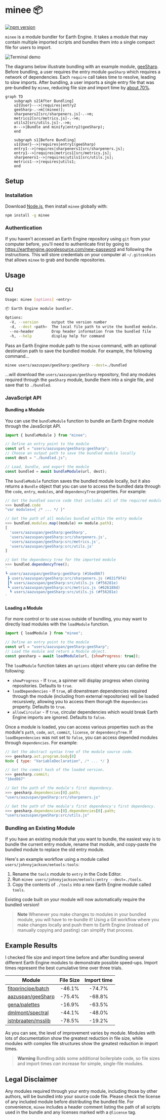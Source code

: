 # minee 📦

[![npm version](https://badge.fury.io/js/minee.svg)](https://badge.fury.io/js/minee)

`minee` is a module bundler for Earth Engine. It takes a module that may contain multiple imported scripts and bundles them into a single compact file for users to import. 

![Terminal demo](./assets/minee_demo.gif)

The diagrams below illustrate bundling with an example module, [geeSharp](https://github.com/aazuspan/geeSharp.js). Before bundling, a user requires the entry module `geeSharp` which requires a network of dependencies. Each `require` call takes time to resolve, leading to slow imports. After bundling, a user imports a single entry file that was pre-bundled by `minee`, reducing file size and import time by [about 70%](#example-results).
```mermaid
graph TD
    subgraph s2[After Bundling]
    u2{User}--->|requires|entry2
    geeSharp-.->m[(minee)];
    sharpeners2[src/sharpeners.js]-.->m;
    metrics2[src/metrics.js]-.->m;
    utils2[src/utils.js]-.->m;
    m--->|Bundle and minify|entry2(geeSharp);
    end

    subgraph s1[Before Bundling]
    u1{User}-->|requires|entry1(geeSharp)
    entry1-->|requires|sharpeners1[src/sharpeners.js];
    entry1-->|requires|metrics1[src/metrics.js];
    sharpeners1-->|requires|utils1[src/utils.js];
    metrics1-->|requires|utils1;
    end
```

## Setup

### Installation

Download [Node.js](https://nodejs.org/en/download/), then install `minee` globally with:

```bash
npm install -g minee
```

### Authentication

If you haven't accessed an Earth Engine repository using `git` from your computer before, you'll need to authenticate first by going to https://earthengine.googlesource.com/new-password and following the instructions. This will store credentials on your computer at `~/.gitcookies` that allows `minee` to grab and bundle repositories.

## Usage

### CLI

```bash
Usage: minee [options] <entry>

📦 Earth Engine module bundler.

Options:
  -V, --version      output the version number
  -d, --dest <path>  The local file path to write the bundled module.
  --no-header        Drop header information from the bundled file
  -h, --help         display help for command
```

Pass an Earth Engine module path to the `minee` command, with an optional destination path to save the bundled module. For example, the following command...

```bash
minee users/aazuspan/geeSharp:geeSharp --dest=./bundled
```

...will download the `users/aazuspan/geeSharp` repository, find any modules required through the `geeSharp` module, bundle them into a single file, and save that to `./bundled`.

### JavaScript API

#### Bundling a Module

You can use the `bundleModule` function to bundle an Earth Engine module through the JavaScript API.

```javascript
import { bundleModule } from "minee";

// Define an entry point to the module
const url = "users/aazuspan/geeSharp:geeSharp";
// Choose an output path to save the bundled module locally
const dest = "./bundled.js";

// Load, bundle, and export the module
const bundled = await bundleModule(url, dest);
```

The `bundleModule` function saves the bundled module locally, but it also returns a `Bundle` object that you can use to access the bundled data through the `code`, `entry`, `modules`, and `dependencyTree` properties. For example:

```javascript
// Get the bundled source code that includes all of the required modules
>>> bundled.code
"var modules={ /* ... */ }" 

// Get the path of all modules bundled within the entry module
>>> bundled.modules.map((module) => module.path);
[
  'users/aazuspan/geeSharp:geeSharp',
  'users/aazuspan/geeSharp:src/sharpeners.js',
  'users/aazuspan/geeSharp:src/metrics.js',
  'users/aazuspan/geeSharp:src/utils.js'
]

// Get the dependency tree for the imported module
>>> bundled.dependencyTree();
`
┗ users/aazuspan/geeSharp:geeSharp (#16ed867)
 ┣ users/aazuspan/geeSharp:src/sharpeners.js (#831f9f4)
 ┃┗ users/aazuspan/geeSharp:src/utils.js (#f56281e)
 ┗ users/aazuspan/geeSharp:src/metrics.js (#626188d)
  ┗ users/aazuspan/geeSharp:src/utils.js (#f56281e)
`
```



#### Loading a Module

For more control or to use `minee` outside of bundling, you may want to directly load modules with the `loadModule` function.

```javascript
import { loadModule } from "minee";

// Define an entry point to the module
const url = "users/aazuspan/geeSharp:geeSharp";
// Load the module and return a Module object.
const geesharp = await loadModule(url, {showProgress: true});
```

The `loadModule` function takes an `options` object where you can define the following:
- `showProgress` - If `true`, a spinner will display progress when cloning repositories. Defaults to `true`.
- `loadDependencies` - If `true`, all downstream dependencies required through the module (including from external repositories) will be loaded recursively, allowing you to access them thorugh the `dependencies` property. Defaults to `true`.
- `allowCircular` - If `true`, circular dependencies which would break Earth Engine imports are ignored. Defaults to `false`.

Once a module is loaded, you can access various properties such as the module's `path`, `code`, `ast`, `commit`, `license`, or `dependencyTree`. If `loadDependencies` was not set to `false`, you can access depended modules through `dependencies`. For example:

```javascript
// Get the abstract syntax tree of the module source code.
>>> geesharp.ast.program.body[0]
Node { type: "VariableDeclaration", /* ... */ } 

// Get the commit hash of the loaded version.
>>> geesharp.commit;
"16ed867"

// Get the path of the module's first dependency.
>>> geesharp.dependencies[0].path;
"users/aazuspan/geeSharp:src/sharpeners.js"

// Get the path of the module's first dependency's first dependency.
>>> geesharp.dependencies[0].dependencies[0].path;
"users/aazuspan/geeSharp:src/utils.js"
```

### Bundling an Existing Module

If you have an existing module that you want to bundle, the easiest way is to bundle the current entry module, rename that module, and copy-paste the bundled module to replace the old entry module.

Here's an example workflow using a module called `users/johnnyjackson/eetools:tools`:

1. Rename the `tools` module to `entry` in the Code Editor.
2. Run `minee users/johnnyjackson/eetools:entry --dest=./tools`.
3. Copy the contents of `./tools` into a new Earth Engine module called `tools`.

Existing code built on your module will now automatically require the bundled version!

> **Note**
> Whenever you make changes to modules in your bundled module, you will have to re-bundle it! Using a Git workflow where you make changes locally and push them to Earth Engine (instead of manually copying and pasting) can simplify that process.

## Example Results

I checked file size and import time before and after bundling several different Earth Engine modules to demonstrate possible speed-ups. Import times represent the best cumulative time over three trials.

| Module             | File Size | Import time |
|--------------------|:---------:|:-----------:|
| [fitoprincipe/batch](https://github.com/fitoprincipe/geetools-code-editor) |   -46.1%  |    -74.7%   |
| [aazuspan/geeSharp](https://github.com/aazuspan/geeSharp.js) | -75.4% | -68.8% |
| [gena/palettes](https://github.com/gee-community/ee-palettes)      |   -16.9%  |    -63.5%   |
| [dmlmont/spectral](https://github.com/davemlz/spectral)   |   -44.1%  |    -48.0%   |
| [jstnbraaten/msslib](https://github.com/gee-community/msslib) |   -78.5%  |    -19.2%   |

As you can see, the level of improvement varies by module. Modules with lots of documentation show the greatest reduction in file size, while modules with complex file structures show the greatest reduction in import times.

> **Warning**
> Bundling adds some additional boilerplate code, so file sizes and import times *can* increase for simple, single-file modules.

## Legal Disclaimer

Any modules required through your entry module, including those by other authors, will be bundled into your source code file. Please check the license of any included module before distributing the bundled file. For convenience, `minee` includes a header comment listing the path of all scripts used in the bundle and any licenses marked with a `@license` tag.
